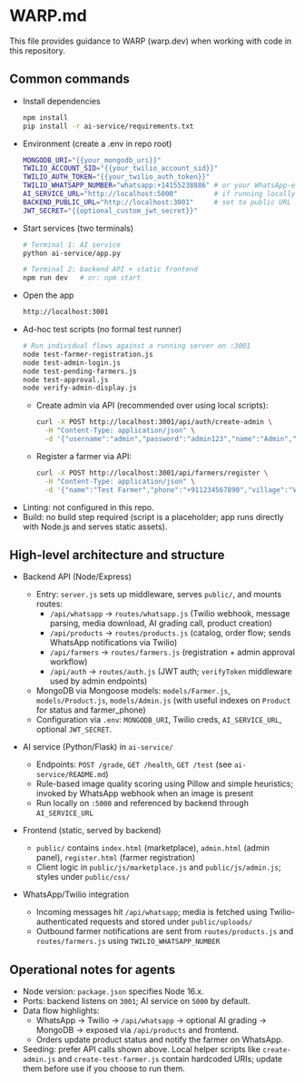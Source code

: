 # WARP.md

This file provides guidance to WARP (warp.dev) when working with code in this repository.

## Common commands

- Install dependencies
  ```bash path=null start=null
  npm install
  pip install -r ai-service/requirements.txt
  ```
- Environment (create a .env in repo root)
  ```bash path=null start=null
  MONGODB_URI="{{your_mongodb_uri}}"
  TWILIO_ACCOUNT_SID="{{your_twilio_account_sid}}"
  TWILIO_AUTH_TOKEN="{{your_twilio_auth_token}}"
  TWILIO_WHATSAPP_NUMBER="whatsapp:+14155238886" # or your WhatsApp-enabled number
  AI_SERVICE_URL="http://localhost:5000"         # if running locally
  BACKEND_PUBLIC_URL="http://localhost:3001"     # set to public URL in prod (e.g., https://your-backend.onrender.com)
  JWT_SECRET="{{optional_custom_jwt_secret}}"
  ```
- Start services (two terminals)
  ```bash path=null start=null
  # Terminal 1: AI service
  python ai-service/app.py
  
  # Terminal 2: backend API + static frontend
  npm run dev   # or: npm start
  ```
- Open the app
  ```bash path=null start=null
  http://localhost:3001
  ```
- Ad-hoc test scripts (no formal test runner)
  ```bash path=null start=null
  # Run individual flows against a running server on :3001
  node test-farmer-registration.js
  node test-admin-login.js
  node test-pending-farmers.js
  node test-approval.js
  node verify-admin-display.js
  ```
  - Create admin via API (recommended over using local scripts):
    ```bash path=null start=null
    curl -X POST http://localhost:3001/api/auth/create-admin \
      -H "Content-Type: application/json" \
      -d '{"username":"admin","password":"admin123","name":"Admin","email":"admin@example.com"}'
    ```
  - Register a farmer via API:
    ```bash path=null start=null
    curl -X POST http://localhost:3001/api/farmers/register \
      -H "Content-Type: application/json" \
      -d '{"name":"Test Farmer","phone":"+911234567890","village":"Village","district":"District","crops":"Tomato, Onion"}'
    ```
- Linting: not configured in this repo.
- Build: no build step required (script is a placeholder; app runs directly with Node.js and serves static assets).

## High-level architecture and structure

- Backend API (Node/Express)
  - Entry: `server.js` sets up middleware, serves `public/`, and mounts routes:
    - `/api/whatsapp` → `routes/whatsapp.js` (Twilio webhook, message parsing, media download, AI grading call, product creation)
    - `/api/products` → `routes/products.js` (catalog, order flow; sends WhatsApp notifications via Twilio)
    - `/api/farmers` → `routes/farmers.js` (registration + admin approval workflow)
    - `/api/auth` → `routes/auth.js` (JWT auth; `verifyToken` middleware used by admin endpoints)
  - MongoDB via Mongoose models: `models/Farmer.js`, `models/Product.js`, `models/Admin.js` (with useful indexes on `Product` for status and farmer_phone)
  - Configuration via `.env`: `MONGODB_URI`, Twilio creds, `AI_SERVICE_URL`, optional `JWT_SECRET`.

- AI service (Python/Flask) in `ai-service/`
  - Endpoints: `POST /grade`, `GET /health`, `GET /test` (see `ai-service/README.md`)
  - Rule-based image quality scoring using Pillow and simple heuristics; invoked by WhatsApp webhook when an image is present
  - Run locally on `:5000` and referenced by backend through `AI_SERVICE_URL`

- Frontend (static, served by backend)
  - `public/` contains `index.html` (marketplace), `admin.html` (admin panel), `register.html` (farmer registration)
  - Client logic in `public/js/marketplace.js` and `public/js/admin.js`; styles under `public/css/`

- WhatsApp/Twilio integration
  - Incoming messages hit `/api/whatsapp`; media is fetched using Twilio-authenticated requests and stored under `public/uploads/`
  - Outbound farmer notifications are sent from `routes/products.js` and `routes/farmers.js` using `TWILIO_WHATSAPP_NUMBER`

## Operational notes for agents

- Node version: `package.json` specifies Node 16.x.
- Ports: backend listens on `3001`; AI service on `5000` by default.
- Data flow highlights:
  - WhatsApp → Twilio → `/api/whatsapp` → optional AI grading → MongoDB → exposed via `/api/products` and frontend.
  - Orders update product status and notify the farmer on WhatsApp.
- Seeding: prefer API calls shown above. Local helper scripts like `create-admin.js` and `create-test-farmer.js` contain hardcoded URIs; update them before use if you choose to run them.
